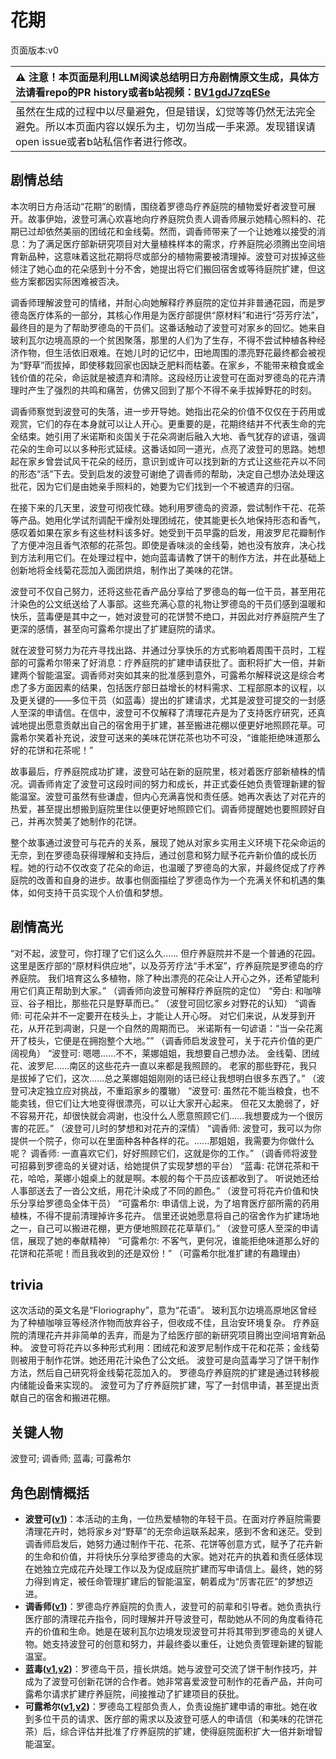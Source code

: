 # 花期
页面版本:v0
 

| :warning: 注意！本页面是利用LLM阅读总结明日方舟剧情原文生成，具体方法请看repo的PR history或者b站视频：[BV1gdJ7zqESe](https://www.bilibili.com/video/BV1gdJ7zqESe/)         |
|:----------------------------|
| 虽然在生成的过程中以尽量避免，但是错误，幻觉等等仍然无法完全避免。所以本页面内容以娱乐为主，切勿当成一手来源。发现错误请open issue或者b站私信作者进行修改。|



## 剧情总结
本次明日方舟活动“花期”的剧情，围绕着罗德岛疗养庭院的植物爱好者波登可展开。故事伊始，波登可满心欢喜地向疗养庭院负责人调香师展示她精心照料的、花期已过却依然美丽的团绒花和金线菊。然而，调香师带来了一个让她难以接受的消息：为了满足医疗部新研究项目对大量植株样本的需求，疗养庭院必须腾出空间培育新品种，这意味着这批花期将尽或部分的植物需要被清理掉。波登可对拔掉这些倾注了她心血的花朵感到十分不舍，她提出将它们搬回宿舍或等待庭院扩建，但这些方案都因实际困难被否决。

调香师理解波登可的情绪，并耐心向她解释疗养庭院的定位并非普通花园，而是罗德岛医疗体系的一部分，其核心作用是为医疗部提供“原材料”和进行“芬芳疗法”，最终目的是为了帮助罗德岛的干员们。这番话触动了波登可对家乡的回忆。她来自玻利瓦尔边境高原的一个贫困聚落，那里的人们为了生存，不得不尝试种植各种经济作物，但生活依旧艰难。在她儿时的记忆中，田地周围的漂亮野花最终都会被视为“野草”而拔掉，即使移栽回家也因缺乏肥料而枯萎。在家乡，不能带来粮食或金钱价值的花朵，命运就是被遗弃和清除。这段经历让波登可在面对罗德岛的花卉清理时产生了强烈的共鸣和痛苦，仿佛又回到了那个不得不亲手拔掉野花的时刻。

调香师察觉到波登可的失落，进一步开导她。她指出花朵的价值不仅仅在于药用或观赏，它们的存在本身就可以让人开心。更重要的是，花期终结并不代表生命的完全结束。她引用了米诺斯和炎国关于花朵凋谢后融入大地、香气犹存的谚语，强调花朵的生命可以以多种形式延续。这番话如同一道光，点亮了波登可的思路。她想起在家乡曾尝试风干花朵的经历，意识到或许可以找到新的方式让这些花卉以不同的形态“活”下去。受到启发的波登可谢绝了调香师的帮助，决定自己想办法处理这批花，因为它们是由她亲手照料的，她要为它们找到一个不被遗弃的归宿。

在接下来的几天里，波登可彻夜忙碌。她利用罗德岛的资源，尝试制作干花、花茶等产品。她用化学试剂调配干燥剂处理团绒花，使其能更长久地保持形态和香气，感叹着如果在家乡有这些材料该多好。她受到干员早露的启发，用波罗尼花瓣制作了方便冲泡且香气浓郁的花茶包。即使是香味淡的金线菊，她也没有放弃，决心找到方法利用它们。在处理过程中，她向蓝毒请教了饼干的制作方法，并在此基础上创新地将金线菊花蕊加入面团烘焙，制作出了美味的花饼。

波登可不仅自己努力，还将这些花香产品分享给了罗德岛的每一位干员，甚至用花汁染色的公文纸送给了人事部。这些充满心意的礼物让罗德岛的干员们感到温暖和快乐，蓝毒便是其中之一，她对波登可的花饼赞不绝口，并因此对疗养庭院产生了更深的感情，甚至向可露希尔提出了扩建庭院的请求。

就在波登可努力为花卉寻找出路、并通过分享快乐的方式影响着周围干员时，工程部的可露希尔带来了好消息：疗养庭院的扩建申请获批了。面积将扩大一倍，并新建两个智能温室。调香师对突如其来的批准感到意外，可露希尔解释说这是综合考虑了多方面因素的结果，包括医疗部日益增长的材料需求、工程部原本的议程，以及更关键的——多位干员（如蓝毒）提出的扩建请求，尤其是波登可提交的一封感人至深的申请信。在信中，波登可不仅解释了清理花卉是为了支持医疗研究，还真诚地提出愿意贡献出自己的宿舍用于扩建，甚至搬进花棚以便更好地照顾花草。可露希尔笑着补充说，波登可送来的美味花饼花茶也功不可没，“谁能拒绝味道那么好的花饼和花茶呢！”

故事最后，疗养庭院成功扩建，波登可站在新的庭院里，核对着医疗部新植株的情况。调香师肯定了波登可这段时间的努力和成长，并正式委任她负责管理新建的智能温室。波登可虽然有些谦虚，但内心充满喜悦和责任感。她再次表达了对花卉的热爱，甚至提出想搬到庭院里住以便更好地照顾它们。调香师提醒她也要照顾好自己，并再次赞美了她制作的花饼。

整个故事通过波登可与花卉的关系，展现了她从对家乡实用主义环境下花朵命运的无奈，到在罗德岛获得理解和支持后，通过创意和努力赋予花卉新价值的成长历程。她的行动不仅改变了花朵的命运，也温暖了罗德岛的大家，并最终促成了疗养庭院的改善和自身的进步。故事也侧面描绘了罗德岛作为一个充满关怀和机遇的集体，如何支持干员实现个人价值和梦想。
## 剧情高光
“对不起，波登可，你打理了它们这么久...... 但疗养庭院并不是一个普通的花园。 这里是医疗部的“原材料供应地”，以及芬芳疗法“手术室”，疗养庭院是罗德岛的疗养庭院。 我们培育这么多植物，除了种出漂亮的花朵让人开心之外，还希望能利用它们真正帮助到大家。” （调香师向波登可解释疗养庭院的定位）
“旁白: 和咖啡豆、谷子相比，那些花只是野草而已。” （波登可回忆家乡对野花的认知）
“调香师: 可花朵并不一定要开在枝头上，才能让人开心呀。 对它们来说，从发芽到开花，从开花到凋谢，只是一个自然的周期而已。 米诺斯有一句谚语：“当一朵花离开了枝头，它便是在拥抱整个大地。”” （调香师启发波登可，关于花卉价值的更广阔视角）
“波登可: 嗯嗯......不不，莱娜姐姐，我想要自己想办法。 金线菊、团绒花、波罗尼......南区的这些花卉一直以来都是我照顾的。 老家的那些野花，我只是拔掉了它们，这次......总之莱娜姐姐刚刚的话已经让我想明白很多东西了。” （波登可决定独立应对挑战，不重蹈家乡的覆辙）
“波登可: 虽然花不能当粮食，也不能卖钱，但它们让大地变得很漂亮，可以让大家开心起来。 但花又太脆弱了，好不容易开花，却很快就会凋谢，也没什么人愿意照顾它们......我想要成为一个很厉害的花匠。” （波登可儿时的梦想和对花卉的深情）
“调香师: 波登可，我可以为你提供一个院子，你可以在里面种各种各样的花。......那姐姐，我需要为你做什么呢？ 调香师: 一直喜欢它们，好好照顾它们，这就是你的工作。” （调香师将波登可招募到罗德岛的关键对话，给她提供了实现梦想的平台）
“蓝毒: 花饼花茶和干花，哈哈，莱娜小姐桌上的就是啊。本舰的每个干员应该都收到了。 听说她还给人事部送去了一沓公文纸，用花汁染成了不同的颜色。” （波登可将花卉价值和快乐分享给罗德岛全体干员）
“可露希尔: 申请信上说，为了培育医疗部所需的药用植株，不得不提前清理掉许多花卉。 信里还说她愿意将自己的宿舍作为扩建场地之一，自己可以搬进花棚，更方便地照顾花花草草们。” （波登可感人至深的申请信，展现了她的奉献精神）
“可露希尔: 不客气，更何况，谁能拒绝味道那么好的花饼和花茶呢！而且我收到的还是双份！” （可露希尔批准扩建的有趣理由）
## trivia
这次活动的英文名是“Floriography”，意为“花语”。
玻利瓦尔边境高原地区曾经为了种植咖啡豆等经济作物而放弃谷子，但收成不佳，且治安环境复杂。
疗养庭院的清理花卉并非简单的丢弃，而是为了给医疗部的新研究项目腾出空间培育新品种。
波登可将花卉以多种形式利用：团绒花和波罗尼制作成干花和花茶；金线菊则被用于制作花饼。她还用花汁染色了公文纸。
波登可是向蓝毒学习了饼干制作方法，然后自己研究将金线菊花蕊加入的。
罗德岛疗养庭院的扩建是通过转移舰内储能设备来实现的。
波登可为了疗养庭院扩建，写了一封信申请，甚至提出贡献自己的宿舍和搬进花棚。
## 关键人物
波登可; 调香师; 蓝毒; 可露希尔
## 角色剧情概括
-   **波登可([v1](../chars/char_258_podego.md))**：本活动的主角，一位热爱植物的年轻干员。在面对疗养庭院需要清理花卉时，她将家乡对“野草”的无奈命运联系起来，感到不舍和迷茫。受到调香师启发后，她努力通过制作干花、花茶、花饼等创意方式，赋予了花卉新的生命和价值，并将快乐分享给罗德岛的大家。她对花卉的执着和责任感体现在她独立完成花卉处理工作以及为促成庭院扩建而写申请信上。最终，她的努力得到肯定，被任命管理扩建后的智能温室，朝着成为“厉害花匠”的梦想迈进。
-   **调香师([v1](../chars/char_181_flower.md))**：罗德岛疗养庭院的负责人，波登可的前辈和引导者。她负责执行医疗部的清理花卉指令，同时理解并开导波登可，帮助她从不同的角度看待花卉的价值和生命。她是在玻利瓦尔边境发现波登可并将其带到罗德岛的关键人物。她支持波登可的创意和努力，并最终委以重任，让她负责管理新建的智能温室。
-   **蓝毒([v1](../chars/char_129_bluep.md),[v2](../char_v3/char_129_bluep.md))**：罗德岛干员，擅长烘焙。她与波登可交流了饼干制作技巧，并成为了波登可创新花饼的合作者。她非常喜爱波登可制作的花香产品，并向可露希尔请求扩建疗养庭院，间接推动了扩建项目的获批。
-   **可露希尔([v1](../chars/extended_char_ke_lu_xi_er.md),[v2](../char_v3/extended_char_ke_lu_xi_er.md))**：罗德岛工程部负责人，负责设施扩建申请的审批。她在收到多位干员的请求、医疗部的需求以及波登可感人的申请信（和美味的花饼花茶）后，综合评估并批准了疗养庭院的扩建，使得庭院面积扩大一倍并新增智能温室。